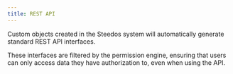 ```yaml
---
title: REST API
---
```


Custom objects created in the Steedos system will automatically generate standard REST API interfaces.

These interfaces are filtered by the permission engine, ensuring that users can only access data they have authorization to, even when using the API.